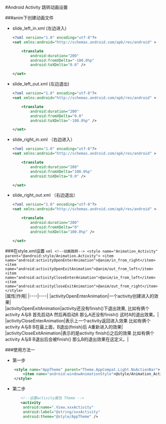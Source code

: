 #Android Activity 跳转动画设置 

###anim下创建动画文件

- slide_left_in.xml  (左边进入)
    ```xml
    <?xml version="1.0" encoding="utf-8"?>
    <set xmlns:android="http://schemas.android.com/apk/res/android" >
    
        <translate
            android:duration="200"
            android:fromXDelta="-100.0%p"
            android:toXDelta="0.0" />
    
    </set>
    ```
- slide_left_out.xml  (左边退出)
    ```xml
    <?xml version="1.0" encoding="utf-8"?>
    <set xmlns:android="http://schemas.android.com/apk/res/android" >
    
        <translate
            android:duration="200"
            android:fromXDelta="0.0"
            android:toXDelta="-100.0%p" />
    
    </set>
    ```    
- slide_right_in.xml  （右边进入）

    ```xml
    <?xml version="1.0" encoding="utf-8"?>
    <set xmlns:android="http://schemas.android.com/apk/res/android" >
    
        <translate
            android:duration="200"
            android:fromXDelta="100.0%p"
            android:toXDelta="0.0" />
    
    </set>
    ```
- slide_right_out.xml  （右边退出）
    ```xml
    <?xml version="1.0" encoding="utf-8"?>
    <set xmlns:android="http://schemas.android.com/apk/res/android" >
    
        <translate
            android:duration="200"
            android:fromXDelta="0"
            android:toXDelta="100.0%p" />
    
    </set>
    ```
###在style.xml设置
    ```xml
        <!--动画跳转-->
        <style name="Animation_Activity"
            parent="@android:style/Animation.Activity">
            <item name="android:activityOpenEnterAnimation">@anim/in_from_right</item>
            <item name="android:activityOpenExitAnimation">@anim/out_from_left</item>
            <item name="android:activityCloseEnterAnimation">@anim/in_from_left</item>
            <item name="android:activityCloseExitAnimation">@anim/out_from_right</item>
        </style>
    ```    
 |属性|作用|
 |----|----|
 |activityOpenEnterAnimation|一个activity创建进入的效果|   
 |activityOpenExitAnimation|activity还没有finish()下退出效果, 比如有俩个activity A与B 首先启动A 然后再启动B 那么A还没有finish()  这时A的退出效果。|   
 |activityCloseEnterAnimation|表示上一个activity返回进入效果 比如有俩个activity A与B  B在最上面，B退出(finish)后 A重新进入的效果|   
 |activityCloseExitAnimation|表示的是activity finish()之后的效果 比如有俩个activity A与B B退出后会被finish() 那么B的退出效果在这定义。|   
 
 
###使用方法一
- 第一步
```xml
    <style name="AppTheme" parent="Theme.AppCompat.Light.NoActionBar">
        <item name="android:windowAnimationStyle">@style/Animation_Activity</item>
    </style>
```
- 第二步

```xml
       <!--设置activity属性 Theme -->
       <activity
        android:name=".View.xxxActivity"
        android:label="@string/xxxActivity"
        android:theme="@style/AppTheme" /> 
```





    
    
